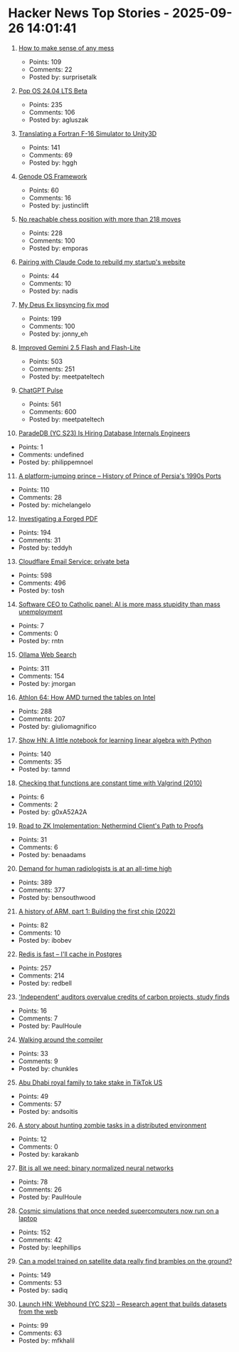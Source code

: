 # Hacker News Top Stories - 2025-09-26 14:01:41

1. [How to make sense of any mess](https://www.howtomakesenseofanymess.com)
   - Points: 109
   - Comments: 22
   - Posted by: surprisetalk

2. [Pop OS 24.04 LTS Beta](https://system76.com/pop/pop-beta/)
   - Points: 235
   - Comments: 106
   - Posted by: agluszak

3. [Translating a Fortran F-16 Simulator to Unity3D](https://vazgriz.com/762/f-16-flight-sim-in-unity-3d/)
   - Points: 141
   - Comments: 69
   - Posted by: hggh

4. [Genode OS Framework](https://genode.org)
   - Points: 60
   - Comments: 16
   - Posted by: justinclift

5. [No reachable chess position with more than 218 moves](https://lichess.org/@/Tobs40/blog/there-is-no-reachable-chess-position-with-more-than-218-moves/a5xdxeqs)
   - Points: 228
   - Comments: 100
   - Posted by: emporas

6. [Pairing with Claude Code to rebuild my startup's website](https://blog.nseldeib.com/p/pairing-with-claude-code-to-rebuild)
   - Points: 44
   - Comments: 10
   - Posted by: nadis

7. [My Deus Ex lipsyncing fix mod](https://www.joewintergreen.com/my-deus-ex-lipsyncing-fix-mod-making-of/)
   - Points: 199
   - Comments: 100
   - Posted by: jonny_eh

8. [Improved Gemini 2.5 Flash and Flash-Lite](https://developers.googleblog.com/en/continuing-to-bring-you-our-latest-models-with-an-improved-gemini-2-5-flash-and-flash-lite-release/)
   - Points: 503
   - Comments: 251
   - Posted by: meetpateltech

9. [ChatGPT Pulse](https://openai.com/index/introducing-chatgpt-pulse/)
   - Points: 561
   - Comments: 600
   - Posted by: meetpateltech

10. [ParadeDB (YC S23) Is Hiring Database Internals Engineers](https://paradedb.notion.site/?source=copy_link)
   - Points: 1
   - Comments: undefined
   - Posted by: philippemnoel

11. [A platform-jumping prince – History of Prince of Persia's 1990s Ports](https://www.jordanmechner.com/en/latest-news/#a-platform-jumping-prince)
   - Points: 110
   - Comments: 28
   - Posted by: michelangelo

12. [Investigating a Forged PDF](https://mjg59.dreamwidth.org/73317.html)
   - Points: 194
   - Comments: 31
   - Posted by: teddyh

13. [Cloudflare Email Service: private beta](https://blog.cloudflare.com/email-service/)
   - Points: 598
   - Comments: 496
   - Posted by: tosh

14. [Software CEO to Catholic panel: AI is more mass stupidity than mass unemployment](https://www.theregister.com/2025/09/26/ai_catholic_uni/)
   - Points: 7
   - Comments: 0
   - Posted by: rntn

15. [Ollama Web Search](https://ollama.com/blog/web-search)
   - Points: 311
   - Comments: 154
   - Posted by: jmorgan

16. [Athlon 64: How AMD turned the tables on Intel](https://dfarq.homeip.net/athlon-64-how-amd-turned-the-tables-on-intel/)
   - Points: 288
   - Comments: 207
   - Posted by: giuliomagnifico

17. [Show HN: A little notebook for learning linear algebra with Python](https://little-book-of.github.io/linear-algebra/books/en-US/lab.html)
   - Points: 140
   - Comments: 35
   - Posted by: tamnd

18. [Checking that functions are constant time with Valgrind (2010)](https://www.imperialviolet.org/2010/04/01/ctgrind.html)
   - Points: 6
   - Comments: 2
   - Posted by: g0xA52A2A

19. [Road to ZK Implementation: Nethermind Client's Path to Proofs](https://www.nethermind.io/blog/road-to-zk-implementation-nethermind-clients-path-to-proofs)
   - Points: 31
   - Comments: 6
   - Posted by: benaadams

20. [Demand for human radiologists is at an all-time high](https://www.worksinprogress.news/p/why-ai-isnt-replacing-radiologists)
   - Points: 389
   - Comments: 377
   - Posted by: bensouthwood

21. [A history of ARM, part 1: Building the first chip (2022)](https://arstechnica.com/gadgets/2022/09/a-history-of-arm-part-1-building-the-first-chip/)
   - Points: 82
   - Comments: 10
   - Posted by: ibobev

22. [Redis is fast – I'll cache in Postgres](https://dizzy.zone/2025/09/24/Redis-is-fast-Ill-cache-in-Postgres/)
   - Points: 257
   - Comments: 214
   - Posted by: redbell

23. ['Independent' auditors overvalue credits of carbon projects, study finds](https://news.mongabay.com/2025/09/independent-auditors-overvalue-credits-of-carbon-projects-study-finds/)
   - Points: 16
   - Comments: 7
   - Posted by: PaulHoule

24. [Walking around the compiler](https://bernsteinbear.com/blog/walking-around/)
   - Points: 33
   - Comments: 9
   - Posted by: chunkles

25. [Abu Dhabi royal family to take stake in TikTok US](https://www.theguardian.com/technology/2025/sep/26/iktok-abu-dhabi-royal-family-stake-trump-deal-mgx)
   - Points: 49
   - Comments: 57
   - Posted by: andsoitis

26. [A story about hunting zombie tasks in a distributed environment](https://getbruin.com/blog/zombie-tasks/)
   - Points: 12
   - Comments: 0
   - Posted by: karakanb

27. [Bit is all we need: binary normalized neural networks](https://arxiv.org/abs/2509.07025)
   - Points: 78
   - Comments: 26
   - Posted by: PaulHoule

28. [Cosmic simulations that once needed supercomputers now run on a laptop](https://www.sciencedaily.com/releases/2025/09/250918225001.htm)
   - Points: 152
   - Comments: 42
   - Posted by: leephillips

29. [Can a model trained on satellite data really find brambles on the ground?](https://toao.com/blog/can-we-really-see-brambles-from-space)
   - Points: 149
   - Comments: 53
   - Posted by: sadiq

30. [Launch HN: Webhound (YC S23) – Research agent that builds datasets from the web](undefined)
   - Points: 99
   - Comments: 63
   - Posted by: mfkhalil

